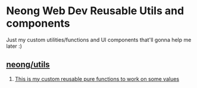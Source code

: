# Neong Web Dev Reusable Utils and components

Just my custom utilities/functions and UI components that'll gonna help me later :)

## [neong/utils](./@neo/utils/README.md)

1. [This is my custom reusable pure functions to work on some values](./@neo/utils/README.md)
